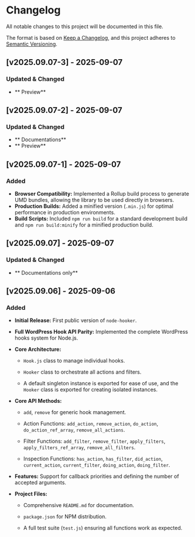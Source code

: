 # Changelog

All notable changes to this project will be documented in this file.

The format is based on [Keep a Changelog](https://keepachangelog.com/en/1.0.0/ "null"), and this project adheres to [Semantic Versioning](https://semver.org/spec/v2.0.0.html "null").

## \[v2025.09.07-3\] - 2025-09-07

### Updated & Changed
- ** Preview**


## \[v2025.09.07-2\] - 2025-09-07

### Updated & Changed
- ** Documentations**
- ** Preview**


## \[v2025.09.07-1\] - 2025-09-07

### Added
- **Browser Compatibility:** Implemented a Rollup build process to generate UMD bundles, allowing the library to be used directly in browsers.
- **Production Builds:** Added a minified version (`.min.js`) for optimal performance in production environments.
- **Build Scripts:** Included `npm run build` for a standard development build and `npm run build:minify` for a minified production build.



## \[v2025.09.07\] - 2025-09-07

### Updated & Changed
- ** Documentations only**

    
## \[v2025.09.06\] - 2025-09-06

### Added

*   **Initial Release:** First public version of `node-hooker`.
    
*   **Full WordPress Hook API Parity:** Implemented the complete WordPress hooks system for Node.js.
    
*   **Core Architecture:**
    
    *   `Hook.js` class to manage individual hooks.
        
    *   `Hooker` class to orchestrate all actions and filters.
        
    *   A default singleton instance is exported for ease of use, and the `Hooker` class is exported for creating isolated instances.
        
*   **Core API Methods:**
    
    *   `add`, `remove` for generic hook management.
        
    *   Action Functions: `add_action`, `remove_action`, `do_action`, `do_action_ref_array`, `remove_all_actions`.
        
    *   Filter Functions: `add_filter`, `remove_filter`, `apply_filters`, `apply_filters_ref_array`, `remove_all_filters`.
        
    *   Inspection Functions: `has_action`, `has_filter`, `did_action`, `current_action`, `current_filter`, `doing_action`, `doing_filter`.
        
*   **Features:** Support for callback priorities and defining the number of accepted arguments.
    
*   **Project Files:**
    
    *   Comprehensive `README.md` for documentation.
        
    *   `package.json` for NPM distribution.
        
    *   A full test suite (`test.js`) ensuring all functions work as expected.
